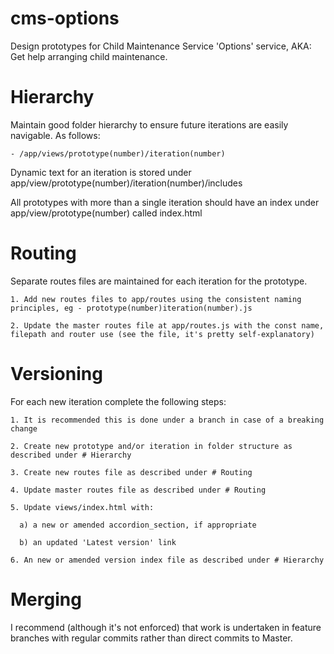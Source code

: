 # cms-options
Design prototypes for Child Maintenance Service 'Options' service, AKA: Get help arranging child maintenance.


# Hierarchy
  Maintain good folder hierarchy to ensure future iterations are easily navigable. As follows:

    - /app/views/prototype(number)/iteration(number)

  Dynamic text for an iteration is stored under app/view/prototype(number)/iteration(number)/includes

  All prototypes with more than a single iteration should have an index under app/view/prototype(number) called index.html


# Routing
  Separate routes files are maintained for each iteration for the prototype.

    1. Add new routes files to app/routes using the consistent naming principles, eg - prototype(number)iteration(number).js

    2. Update the master routes file at app/routes.js with the const name, filepath and router use (see the file, it's pretty self-explanatory)


# Versioning
  For each new iteration complete the following steps:

    1. It is recommended this is done under a branch in case of a breaking change

    2. Create new prototype and/or iteration in folder structure as described under # Hierarchy

    3. Create new routes file as described under # Routing

    4. Update master routes file as described under # Routing

    5. Update views/index.html with:

      a) a new or amended accordion_section, if appropriate

      b) an updated 'Latest version' link

    6. An new or amended version index file as described under # Hierarchy


# Merging
  I recommend (although it's not enforced) that work is undertaken in feature branches with regular commits rather than direct commits to Master.
